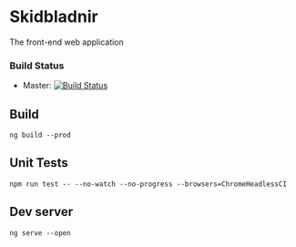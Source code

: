 # Skidbladnir

The front-end web application

### Build Status
* Master: [![Build Status](https://travis-ci.org/FoxtrotCore/dock-skid.svg?branch=master)](https://travis-ci.org/FoxtrotCore/dock-skid)

## Build

`ng build --prod`

## Unit Tests

`npm run test -- --no-watch --no-progress --browsers=ChromeHeadlessCI`


## Dev server

`ng serve --open`
